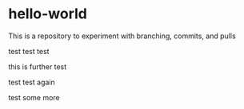 # hello-world
This is a repository to experiment with branching, commits, and pulls

test test test

this is  further test

test test again

test some more
